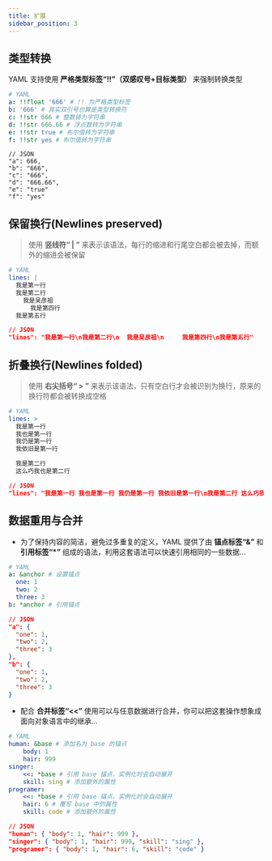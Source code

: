 ```yaml
---
title: 扩展
sidebar_position: 3
---
```


## 类型转换

YAML 支持使用 **严格类型标签“!!”（双感叹号+目标类型）** 来强制转换类型

```YAML
# YAML
a: !!float '666' # !! 为严格类型标签
b: '666' # 其实双引号也算是类型转换符
c: !!str 666 # 整数转为字符串
d: !!str 666.66 # 浮点数转为字符串
e: !!str true # 布尔值转为字符串
f: !!str yes # 布尔值转为字符串
```

```JOSN
// JSON
"a": 666,
"b": "666",
"c": "666",
"d": "666.66",
"e": "true"
"f": "yes"
```

## 保留换行(Newlines preserved)

> 使用 **竖线符“ | ”** 来表示该语法，每行的缩进和行尾空白都会被去掉，而额外的缩进会被保留
```YAML
# YAML
lines: |
  我是第一行
  我是第二行
    我是吴彦祖
      我是第四行
  我是第五行
```

```JSON
// JSON
"lines": "我是第一行\n我是第二行\n  我是吴彦祖\n     我是第四行\n我是第五行"
```

## 折叠换行(Newlines folded)

> 使用 **右尖括号“ > ”** 来表示该语法，只有空白行才会被识别为换行，原来的换行符都会被转换成空格

```YAML
# YAML
lines: >
  我是第一行
  我也是第一行
  我仍是第一行
  我依旧是第一行

  我是第二行
  这么巧我也是第二行
```

```JSON
// JSON
"lines": "我是第一行 我也是第一行 我仍是第一行 我依旧是第一行\n我是第二行 这么巧我也是第二行"
```

## 数据重用与合并

- 为了保持内容的简洁，避免过多重复的定义，YAML 提供了由 **锚点标签“&”** 和 **引用标签“*”** 组成的语法，利用这套语法可以快速引用相同的一些数据...

```YAML
# YAML
a: &anchor # 设置锚点
  one: 1
  two: 2
  three: 3
b: *anchor # 引用锚点
```

```JSON
// JSON
"a": {
  "one": 1,
  "two": 2,
  "three": 3
},
"b": {
  "one": 1,
  "two": 2,
  "three": 3
}
```

- 配合 **合并标签“&lt;&lt;”** 使用可以与任意数据进行合并，你可以把这套操作想象成面向对象语言中的继承...

```YAML
# YAML
human: &base # 添加名为 base 的锚点
    body: 1
    hair: 999
singer:
    <<: *base # 引用 base 锚点，实例化时会自动展开
    skill: sing # 添加额外的属性
programer:
    <<: *base # 引用 base 锚点，实例化时会自动展开
    hair: 6 # 覆写 base 中的属性
    skill: code # 添加额外的属性
```

```JSON
// JSON
"human": { "body": 1, "hair": 999 },
"singer": { "body": 1, "hair": 999, "skill": "sing" },
"programer": { "body": 1, "hair": 6, "skill": "code" }
```
